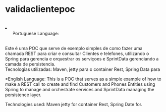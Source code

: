 # validaclientepoc
<br>
<li>
<ul>Portuguese Language:</ul><br>
Este é uma POC que serve de exemplo simples de como fazer uma chamada REST para criar e consultar
Clientes e telefones, utilizando o Spring para gerencia e orquestrar os serviçoes e SprintData gerenciando a camada de persistencia.
</li>
Tecnologias utilizadas: Maven, jetty para o container Rest, Spring Data para

*English Language: 
This is a POC that serves as a simple example of how to make a REST call to create and find
Customers and Phones Entities using Spring to manage and orchestrate services and SprintData managing the persistence layer.

Technologies used: Maven jetty for container Rest, Spring Date for.
